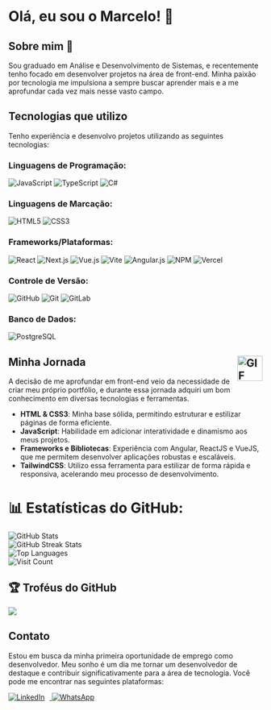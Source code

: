 #  Olá, eu sou o Marcelo! 👋  


## Sobre mim :bust_in_silhouette:

Sou graduado em Análise e Desenvolvimento de Sistemas, e recentemente tenho focado em desenvolver projetos na área de front-end. Minha paixão por tecnologia me impulsiona a sempre buscar aprender mais e a me aprofundar cada vez mais nesse vasto campo.

## Tecnologias que utilizo

Tenho experiência e desenvolvo projetos utilizando as seguintes tecnologias:

### **Linguagens de Programação:**
<span>
  <img src="https://img.shields.io/badge/javascript-%23323330.svg?style=for-the-badge&logo=javascript&logoColor=%23F7DF1E" alt="JavaScript">
  <img src="https://img.shields.io/badge/typescript-%23007ACC.svg?style=for-the-badge&logo=typescript&logoColor=white" alt="TypeScript">
  <img src="https://img.shields.io/badge/c%23-%23239120.svg?style=for-the-badge&logo=csharp&logoColor=white" alt="C#">
</span>

### **Linguagens de Marcação:**
<span>
  <img src="https://img.shields.io/badge/html5-%23E34F26.svg?style=for-the-badge&logo=html5&logoColor=white" alt="HTML5">
  <img src="https://img.shields.io/badge/css3-%231572B6.svg?style=for-the-badge&logo=css3&logoColor=white" alt="CSS3">
  </span>

### **Frameworks/Plataformas:**
<span>
  <img src="https://img.shields.io/badge/react-%2320232a.svg?style=for-the-badge&logo=react&logoColor=%2361DAFB" alt="React">
  <img src="https://img.shields.io/badge/Next-black?style=for-the-badge&logo=next.js&logoColor=white" alt="Next.js">
  <img src="https://img.shields.io/badge/vue.js-%2335495e.svg?style=for-the-badge&logo=vuedotjs&logoColor=%234FC08D" alt="Vue.js">
  <img src="https://img.shields.io/badge/vite-%23646CFF.svg?style=for-the-badge&logo=vite&logoColor=white" alt="Vite">
  <img src="https://img.shields.io/badge/angular.js-%23E23237.svg?style=for-the-badge&logo=angularjs&logoColor=white" alt="Angular.js">
  <img src="https://img.shields.io/badge/NPM-%23CB3837.svg?style=for-the-badge&logo=npm&logoColor=white" alt="NPM">
  <img src="https://img.shields.io/badge/vercel-%23000000.svg?style=for-the-badge&logo=vercel&logoColor=white" alt="Vercel">
</span>

### **Controle de Versão:**
<span>
  <img src="https://img.shields.io/badge/github-%23121011.svg?style=for-the-badge&logo=github&logoColor=white" alt="GitHub">
  <img src="https://img.shields.io/badge/git-%23F05033.svg?style=for-the-badge&logo=git&logoColor=white" alt="Git">
  <img src="https://img.shields.io/badge/gitlab-%23181717.svg?style=for-the-badge&logo=gitlab&logoColor=white" alt="GitLab">
</span>

### **Banco de Dados:**
<span>
  <img src="https://img.shields.io/badge/postgres-%23316192.svg?style=for-the-badge&logo=postgresql&logoColor=white" alt="PostgreSQL">
</span>

## Minha Jornada <img src="https://media.giphy.com/media/M3nwJpDEUxkCzVftCi/giphy.gif" alt="GIF" width="50" style="float:right;" />

A decisão de me aprofundar em front-end veio da necessidade de criar meu próprio portfólio, e durante essa jornada adquiri um bom conhecimento em diversas tecnologias e ferramentas.

- **HTML & CSS3**: Minha base sólida, permitindo estruturar e estilizar páginas de forma eficiente.
- **JavaScript**: Habilidade em adicionar interatividade e dinamismo aos meus projetos.
- **Frameworks e Bibliotecas**: Experiência com Angular, ReactJS e VueJS, que me permitem desenvolver aplicações robustas e escaláveis.
- **TailwindCSS**: Utilizo essa ferramenta para estilizar de forma rápida e responsiva, acelerando meu processo de desenvolvimento.



<!--Projetos :newspaper:

Alguns dos projetos em que trabalhei recentemente incluem:

1. **[Burguer-Star](https://burguer-star.vercel.app/)** - Uma aplicação web construída com ReactJS, Vite e TailwindCSS.
<!--2. **[Projeto 2](link-para-o-projeto)** - Um SPA (Single Page Application) desenvolvido com Angular e Sass.-->
<!--3. **[Projeto 3](link-para-o-projeto)** - Um site responsivo utilizando VueJS e Bootstrap.-->

<!--## Portfólio :globe_with_meridians:-->

<!--Você pode conferir mais sobre o meu trabalho no meu [portfólio](https://www.seuportifolio.com).-->
# 📊 Estatísticas do GitHub:
<div align="left">
  <img src="https://github-readme-stats.vercel.app/api?username=marcelofdsantos&theme=github_dark&hide_border=false&include_all_commits=false&count_private=false" alt="GitHub Stats"><br/>
  <img src="https://github-readme-streak-stats.herokuapp.com/?user=marcelofdsantos&theme=github_dark&hide_border=false" alt="GitHub Streak Stats"><br/>
  <img src="https://github-readme-stats.vercel.app/api/top-langs/?username=marcelofdsantos&theme=github_dark&hide_border=false&include_all_commits=false&count_private=false&layout=compact" alt="Top Languages"><br/>
  <img src="https://visitcount.itsvg.in/api?id=marcelofdsantos&icon=2&color=1" alt="Visit Count">
</div>

## 🏆 Troféus do GitHub

![](https://github-profile-trophy.vercel.app/?username=marcelofdsantos&theme=shadow_blue&no-frame=false&no-bg=true&margin-w=4)

## Contato

Estou em busca da minha primeira oportunidade de emprego como desenvolvedor. Meu sonho é um dia me tornar um desenvolvedor de destaque e contribuir significativamente para a área de tecnologia. Você pode me encontrar nas seguintes plataformas:

<div>
  <a href="https://www.linkedin.com/in/marcelo-santos-777972ba/" target="_blank">
    <img src="https://img.shields.io/badge/LinkedIn-0077B5?style=for-the-badge&logo=linkedin&logoColor=white" alt="LinkedIn" style="margin-right: 10px;">
  </a>
  <a href="https://wa.me/5513982092523" target="_blank">
    <img src="https://img.shields.io/badge/WhatsApp-25D366?style=for-the-badge&logo=whatsapp&logoColor=white" alt="WhatsApp">
  </a>
</div>



